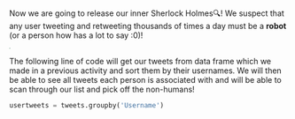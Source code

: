 <!--title="User Activity"-->

Now we are going to release our inner Sherlock Holmes🔍! We suspect that any user tweeting and retweeting thousands of times a day must be a **robot** (or a person how has a lot to say :0)!

<img src="https://i.ya-webdesign.com/images/create-windows-icon-from-png-2.png" style="zoom:10%;" />

The following line of code will get our tweets from data frame which we made in a previous activity and sort them by their usernames. We will then be able to see all tweets each person is associated with and will be able to scan through our list and pick off the non-humans!

```python
usertweets = tweets.groupby('Username')
```

